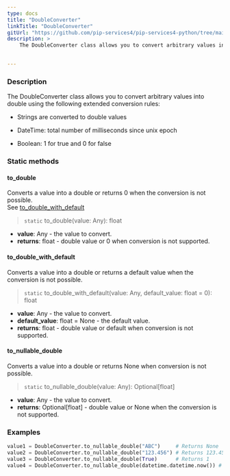 ```yaml
---
type: docs
title: "DoubleConverter"
linkTitle: "DoubleConverter"
gitUrl: "https://github.com/pip-services4/pip-services4-python/tree/main/pip-services4-observability-python"
description: > 
    The DoubleConverter class allows you to convert arbitrary values into double using extended conversion rules.

   
---
```


### Description

The DoubleConverter class allows you to convert arbitrary values into double using the following extended conversion rules:

 - Strings are converted to double values

 - DateTime: total number of milliseconds since unix epoch
    
 - Boolean: 1 for true and 0 for false  

### Static methods

#### to_double
Converts a value into a double or returns 0 when the conversion is not possible.  
See [to_double_with_default](#to_double_with_default)

> `static` to_double(value: Any): float

- **value**: Any - the value to convert.
- **returns**: float - double value or 0 when conversion is not supported.

#### to_double_with_default
Converts a value into a double or returns a default value when the conversion is not possible.

> `static` to_double_with_default(value: Any, default_value: float = 0): float

- **value**: Any - the value to convert.
- **default_value**: float = None - the default value.
- **returns**: float - double value or default when conversion is not supported.

#### to_nullable_double
Converts a value into a double or returns None when conversion is not possible.

> `static` to_nullable_double(value: Any): Optional[float]

- **value**: Any - the value to convert.
- **returns**: Optional[float] - double value or None when the conversion is not supported.

### Examples

```python
value1 = DoubleConverter.to_nullable_double("ABC")     # Returns None
value2 = DoubleConverter.to_nullable_double("123.456") # Returns 123.456
value3 = DoubleConverter.to_nullable_double(True)      # Returns 1
value4 = DoubleConverter.to_nullable_double(datetime.datetime.now()) # Returns current milliseconds (E.g. 1619812281454)

```
